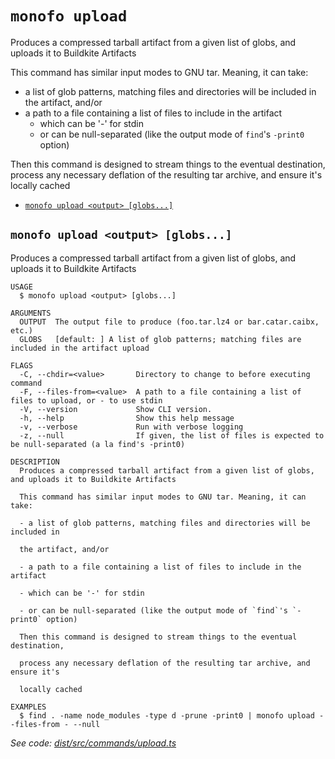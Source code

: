 `monofo upload`
===============

Produces a compressed tarball artifact from a given list of globs, and uploads it to Buildkite Artifacts

This command has similar input modes to GNU tar. Meaning, it can take:
- a list of glob patterns, matching files and directories will be included in
   the artifact, and/or
- a path to a file containing a list of files to include in the artifact
  - which can be '-' for stdin
  - or can be null-separated (like the output mode of `find`'s `-print0` option)

Then this command is designed to stream things to the eventual destination,
process any necessary deflation of the resulting tar archive, and ensure it's
locally cached

* [`monofo upload <output> [globs...]`](#monofo-upload-output-globs)

## `monofo upload <output> [globs...]`

Produces a compressed tarball artifact from a given list of globs, and uploads it to Buildkite Artifacts

```
USAGE
  $ monofo upload <output> [globs...]

ARGUMENTS
  OUTPUT  The output file to produce (foo.tar.lz4 or bar.catar.caibx, etc.)
  GLOBS   [default: ] A list of glob patterns; matching files are included in the artifact upload

FLAGS
  -C, --chdir=<value>       Directory to change to before executing command
  -F, --files-from=<value>  A path to a file containing a list of files to upload, or - to use stdin
  -V, --version             Show CLI version.
  -h, --help                Show this help message
  -v, --verbose             Run with verbose logging
  -z, --null                If given, the list of files is expected to be null-separated (a la find's -print0)

DESCRIPTION
  Produces a compressed tarball artifact from a given list of globs, and uploads it to Buildkite Artifacts

  This command has similar input modes to GNU tar. Meaning, it can take:

  - a list of glob patterns, matching files and directories will be included in

  the artifact, and/or

  - a path to a file containing a list of files to include in the artifact

  - which can be '-' for stdin

  - or can be null-separated (like the output mode of `find`'s `-print0` option)

  Then this command is designed to stream things to the eventual destination,

  process any necessary deflation of the resulting tar archive, and ensure it's

  locally cached

EXAMPLES
  $ find . -name node_modules -type d -prune -print0 | monofo upload --files-from - --null
```

_See code: [dist/src/commands/upload.ts](https://github.com/vital-software/monofo-buildkite-plugin/blob/v5.0.13/dist/src/commands/upload.ts)_
